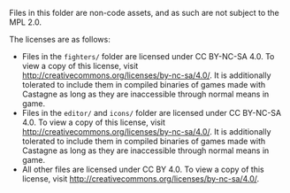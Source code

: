 Files in this folder are non-code assets, and as such are not subject to the MPL 2.0.

The licenses are as follows:

- Files in the `fighters/` folder are licensed under CC BY-NC-SA 4.0. To view a copy of this license, visit http://creativecommons.org/licenses/by-nc-sa/4.0/. It is additionally tolerated to include them in compiled binaries of games made with Castagne as long as they are inaccessible through normal means in game.
- Files in the `editor/` and `icons/` folder are licensed under CC BY-NC-SA 4.0. To view a copy of this license, visit http://creativecommons.org/licenses/by-nc-sa/4.0/. It is additionally tolerated to include them in compiled binaries of games made with Castagne as long as they are inaccessible through normal means in game.
- All other files are licensed under CC BY 4.0. To view a copy of this license, visit http://creativecommons.org/licenses/by-nc-sa/4.0/.

